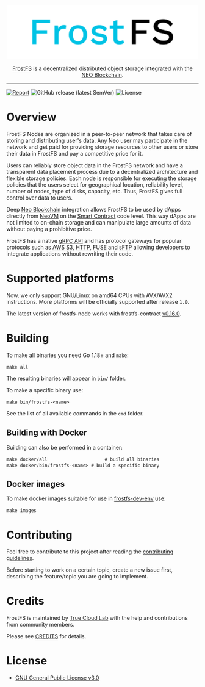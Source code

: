 <p align="center">
  <img src="./.github/logo.svg" width="500px" alt="FrostFS">
</p>

<p align="center">
  <a href="https://frostfs.info">FrostFS</a> is a decentralized distributed object storage integrated with the <a href="https://neo.org">NEO Blockchain</a>.
</p>

---
[![Report](https://goreportcard.com/badge/github.com/TrueCloudLab/frostfs-node)](https://goreportcard.com/report/github.com/TrueCloudLab/frostfs-node)
![GitHub release (latest SemVer)](https://img.shields.io/github/v/release/TrueCloudLab/frostfs-node?sort=semver)
![License](https://img.shields.io/github/license/TrueCloudLab/frostfs-node.svg?style=popout)

# Overview

FrostFS Nodes are organized in a peer-to-peer network that takes care of storing
and distributing user's data. Any Neo user may participate in the network and
get paid for providing storage resources to other users or store their data in
FrostFS and pay a competitive price for it.

Users can reliably store object data in the FrostFS network and have a transparent
data placement process due to a decentralized architecture and flexible storage
policies. Each node is responsible for executing the storage policies that the
users select for geographical location, reliability level, number of nodes, type
of disks, capacity, etc. Thus, FrostFS gives full control over data to users.

Deep [Neo Blockchain](https://neo.org) integration allows FrostFS to be used by
dApps directly from
[NeoVM](https://docs.neo.org/docs/en-us/basic/technology/neovm.html) on the
[Smart Contract](https://docs.neo.org/docs/en-us/intro/glossary.html)
code level. This way dApps are not limited to on-chain storage and can
manipulate large amounts of data without paying a prohibitive price.

FrostFS has a native [gRPC API](https://github.com/TrueCloudLab/frostfs-api) and has
protocol gateways for popular protocols such as [AWS
S3](https://github.com/TrueCloudLab/frostfs-s3-gw),
[HTTP](https://github.com/TrueCloudLab/frostfs-http-gw),
[FUSE](https://wikipedia.org/wiki/Filesystem_in_Userspace) and
[sFTP](https://en.wikipedia.org/wiki/SSH_File_Transfer_Protocol) allowing
developers to integrate applications without rewriting their code.

# Supported platforms

Now, we only support GNU/Linux on amd64 CPUs with AVX/AVX2 instructions. More
platforms will be officially supported after release `1.0`.

The latest version of frostfs-node works with frostfs-contract
[v0.16.0](https://github.com/TrueCloudLab/frostfs-contract/releases/tag/v0.16.0).

# Building

To make all binaries you need Go 1.18+ and `make`:
```
make all
```
The resulting binaries will appear in `bin/` folder.

To make a specific binary use:
```
make bin/frostfs-<name>
```
See the list of all available commands in the `cmd` folder.

## Building with Docker

Building can also be performed in a container:
```
make docker/all                     # build all binaries
make docker/bin/frostfs-<name> # build a specific binary
```

## Docker images

To make docker images suitable for use in [frostfs-dev-env](https://github.com/TrueCloudLab/frostfs-dev-env/) use:
```
make images
```

# Contributing

Feel free to contribute to this project after reading the [contributing
guidelines](CONTRIBUTING.md).

Before starting to work on a certain topic, create a new issue first, describing
the feature/topic you are going to implement.

# Credits

FrostFS is maintained by [True Cloud Lab](https://github.com/TrueCloudLab/) with the help and
contributions from community members.

Please see [CREDITS](CREDITS.md) for details.

# License

- [GNU General Public License v3.0](LICENSE)

